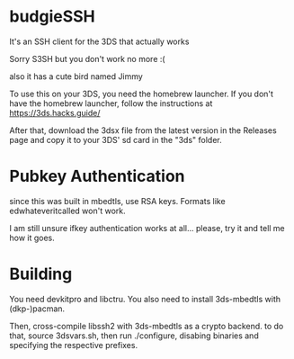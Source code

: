 # budgieSSH

It's an SSH client for the 3DS that actually works

Sorry S3SH but you don't work no more :(

also it has a cute bird named Jimmy

To use this on your 3DS, you need the homebrew launcher. If you don't have the homebrew launcher,
follow the instructions at https://3ds.hacks.guide/

After that, download the 3dsx file from the latest version in the Releases page and copy it to your
3DS' sd card in the "3ds" folder.

# Pubkey Authentication
since this was built in mbedtls, use RSA keys. Formats like edwhateveritcalled won't work.

I am still unsure ifkey authentication works at all... please, try it and tell me how it goes.
# Building

You need devkitpro and libctru. You also need to install 3ds-mbedtls with (dkp-)pacman.

Then, cross-compile libssh2 with 3ds-mbedtls as a crypto backend.
to do that, source 3dsvars.sh, then run ./configure, disabing binaries and specifying the respective prefixes.
